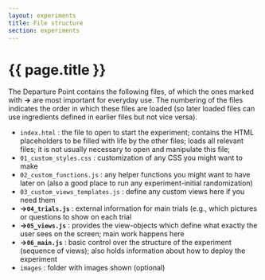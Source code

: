 ```yaml
---
layout: experiments
title: File structure
section: experiments
---
```


# {{ page.title }}

The Departure Point contains the following files, of which the ones marked with **->** are most important for everyday use. The numbering of the files indicates the order in which these files are loaded (so later loaded files can use ingredients defined in earlier files but not vice versa).

+ `index.html` : the file to open to start the experiment; contains the HTML placeholders to be filled with life by the other files; loads all relevant files; it is not usually necessary to open and manipulate this file;
+ `01_custom_styles.css` : customization of any CSS you might want to make
+ `02_custom_functions.js` : any helper functions you might want to have later on (also a good place to run any experiment-initial randomization)
+ `03_custom_views_templates.js` : define any custom views here if you need them
+ **->`04_trials.js`** : external information for main trials (e.g., which pictures or questions to show on each trial
+ **->`05_views.js`** : provides the view-objects which define what exactly the user sees on the screen; main work happens here
+ **->`06_main.js`**  : basic control over the structure of the experiment (sequence of views); also holds information about how to deploy the experiment
+ `images` : folder with images shown (optional)



